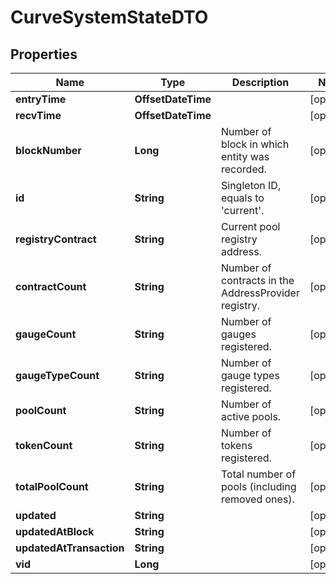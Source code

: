 

# CurveSystemStateDTO


## Properties

| Name | Type | Description | Notes |
|------------ | ------------- | ------------- | -------------|
|**entryTime** | **OffsetDateTime** |  |  [optional] |
|**recvTime** | **OffsetDateTime** |  |  [optional] |
|**blockNumber** | **Long** | Number of block in which entity was recorded. |  [optional] |
|**id** | **String** | Singleton ID, equals to &#39;current&#39;. |  [optional] |
|**registryContract** | **String** | Current pool registry address. |  [optional] |
|**contractCount** | **String** | Number of contracts in the AddressProvider registry. |  [optional] |
|**gaugeCount** | **String** | Number of gauges registered. |  [optional] |
|**gaugeTypeCount** | **String** | Number of gauge types registered. |  [optional] |
|**poolCount** | **String** | Number of active pools. |  [optional] |
|**tokenCount** | **String** | Number of tokens registered. |  [optional] |
|**totalPoolCount** | **String** | Total number of pools (including removed ones). |  [optional] |
|**updated** | **String** |  |  [optional] |
|**updatedAtBlock** | **String** |  |  [optional] |
|**updatedAtTransaction** | **String** |  |  [optional] |
|**vid** | **Long** |  |  [optional] |



